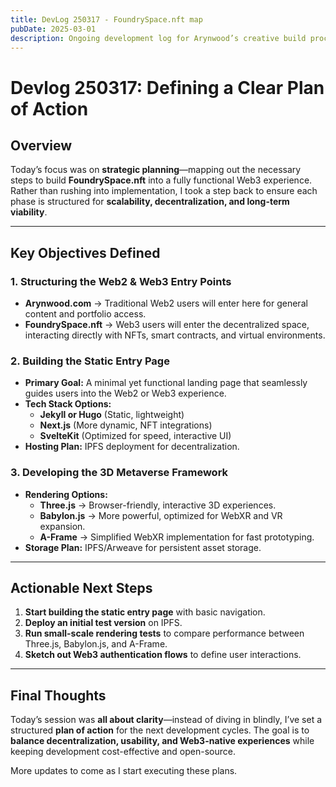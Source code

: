 ```yaml
---
title: DevLog 250317 - FoundrySpace.nft map
pubDate: 2025-03-01
description: Ongoing development log for Arynwood’s creative build process.
---
```

# Devlog 250317: Defining a Clear Plan of Action  

## **Overview**  
Today’s focus was on **strategic planning**—mapping out the necessary steps to build **FoundrySpace.nft** into a fully functional Web3 experience. Rather than rushing into implementation, I took a step back to ensure each phase is structured for **scalability, decentralization, and long-term viability**.  

---

## **Key Objectives Defined**  

### **1. Structuring the Web2 & Web3 Entry Points**
- **Arynwood.com** → Traditional Web2 users will enter here for general content and portfolio access.  
- **FoundrySpace.nft** → Web3 users will enter the decentralized space, interacting directly with NFTs, smart contracts, and virtual environments.  

### **2. Building the Static Entry Page**
- **Primary Goal:** A minimal yet functional landing page that seamlessly guides users into the Web2 or Web3 experience.  
- **Tech Stack Options:**  
  - **Jekyll or Hugo** (Static, lightweight)  
  - **Next.js** (More dynamic, NFT integrations)  
  - **SvelteKit** (Optimized for speed, interactive UI)  
- **Hosting Plan:** IPFS deployment for decentralization.  

### **3. Developing the 3D Metaverse Framework**
- **Rendering Options:**  
  - **Three.js** → Browser-friendly, interactive 3D experiences.  
  - **Babylon.js** → More powerful, optimized for WebXR and VR expansion.  
  - **A-Frame** → Simplified WebXR implementation for fast prototyping.  
- **Storage Plan:** IPFS/Arweave for persistent asset storage.  

---

## **Actionable Next Steps**
1. **Start building the static entry page** with basic navigation.  
2. **Deploy an initial test version** on IPFS.  
3. **Run small-scale rendering tests** to compare performance between Three.js, Babylon.js, and A-Frame.  
4. **Sketch out Web3 authentication flows** to define user interactions.  

---

## **Final Thoughts**
Today’s session was **all about clarity**—instead of diving in blindly, I’ve set a structured **plan of action** for the next development cycles. The goal is to **balance decentralization, usability, and Web3-native experiences** while keeping development cost-effective and open-source.  

More updates to come as I start executing these plans.  